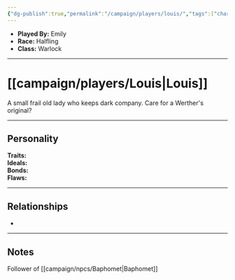 ```yaml
---
{"dg-publish":true,"permalink":"/campaign/players/louis/","tags":["character","player"],"noteIcon":"","created":"2025-10-26T08:26:41.862-07:00","updated":"2025-10-27T16:05:45.832-07:00"}
---
```



<p><span><ul>
<li dir="auto"><strong>Played By:</strong> Emily</li>
<li dir="auto"><strong>Race:</strong> Halfling</li>
<li dir="auto"><strong>Class:</strong> Warlock</li>
</ul></span></p>

---

# [[campaign/players/Louis\|Louis]]
A small frail old lady who keeps dark company. Care for a Werther's original? 

---

## Personality
**Traits:**  
**Ideals:**  
**Bonds:**  
**Flaws:**  

---

## Relationships
- 

---

## Notes
Follower of [[campaign/npcs/Baphomet\|Baphomet]]
